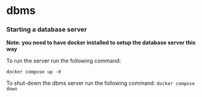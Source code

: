 # dbms

### Starting a database server

**Note: you need to have docker installed to setup the database server this way**

To run the server run the following command:

`docker compose up -d`

To shut-down the dbms server run the following command:
`docker compose down`
